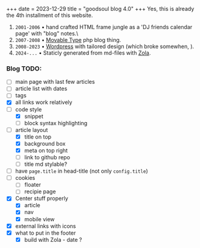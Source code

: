 +++
date = 2023-12-29
title = "goodsoul blog 4.0"
+++
Yes, this is already the 4th installment of this website.

1. `2001-2006` • hand crafted HTML frame jungle as a 'DJ friends calendar page' with "blog" notes.\
2. `2007-2008` • [Movable Type](https://movabletype.org) php blog thing.
3. `2008-2023` • [Wordpress](https://wordpress.org) with tailored design (which broke somewhen, ).
4. `2024-...` • Staticly generated from md-files with [Zola](https://getzola.org).


### Blog TODO:
- [ ] main page with last few articles
- [ ] article list with dates
- [ ] tags
- [x] all links work relatively
- [ ] code style
    - [x] snippet
    - [ ] block syntax highlighting
- [ ] article layout
    - [x] title on top
    - [x] background box
    - [x] meta on top right
    - [ ] link to github repo
    - [ ] title md stylable?
- [ ] have `page.title` in head-title (not only `config.title`)
- [ ] cookies
  - [ ] floater
  - [ ] recipie page
- [x] Center stuff properly
    - [x] article
    - [x] nav
    - [x] mobile view
- [x] external links with icons
- [x] what to put in the footer
    - [x] build with Zola - date ?
